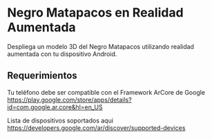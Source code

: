 # Negro Matapacos en Realidad Aumentada
Despliega un modelo 3D del Negro Matapacos utilizando realidad aumentada con tu dispositivo Android.

## Requerimientos
Tu teléfono debe ser compatible con el Framework ArCore de Google
https://play.google.com/store/apps/details?id=com.google.ar.core&hl=en_US

Lista de dispositivos soportados aqui https://developers.google.com/ar/discover/supported-devices
